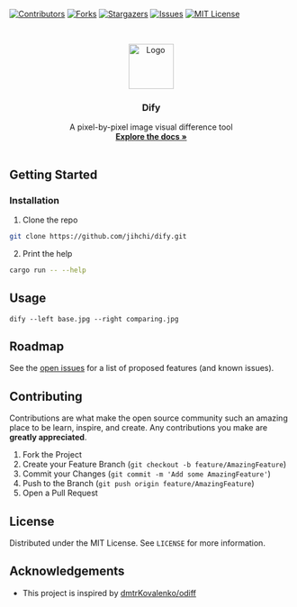 [![Contributors][contributors-shield]][contributors-url]
[![Forks][forks-shield]][forks-url]
[![Stargazers][stars-shield]][stars-url]
[![Issues][issues-shield]][issues-url]
[![MIT License][license-shield]][license-url]

<br />
<p align="center">
  <a href="https://github.com/jihchi/dify">
    <img src="images/logo.png" alt="Logo" width="80" height="80">
  </a>
  <h3 align="center">Dify</h3>
  <p align="center">
    A pixel-by-pixel image visual difference tool
    <br />
    <a href="https://github.com/jihchi/dify"><strong>Explore the docs »</strong></a>
    <br />
    <br />
  </p>
</p>

## Getting Started

### Installation

1. Clone the repo

```sh
git clone https://github.com/jihchi/dify.git
```

2. Print the help

```sh
cargo run -- --help
```

## Usage

```
dify --left base.jpg --right comparing.jpg
```

## Roadmap

See the [open issues](https://github.com/jihchi/dify/issues) for a list of proposed features (and known issues).

## Contributing

Contributions are what make the open source community such an amazing place to be learn, inspire, and create. Any contributions you make are **greatly appreciated**.

1. Fork the Project
2. Create your Feature Branch (`git checkout -b feature/AmazingFeature`)
3. Commit your Changes (`git commit -m 'Add some AmazingFeature'`)
4. Push to the Branch (`git push origin feature/AmazingFeature`)
5. Open a Pull Request

## License

Distributed under the MIT License. See `LICENSE` for more information.

<!-- ACKNOWLEDGEMENTS -->

## Acknowledgements

- This project is inspired by [dmtrKovalenko/odiff](https://github.com/dmtrKovalenko/odiff)

[contributors-shield]: https://img.shields.io/github/contributors/jihchi/dify.svg?style=flat-square
[contributors-url]: https://github.com/jihchi/dify/graphs/contributors
[forks-shield]: https://img.shields.io/github/forks/jihchi/dify.svg?style=flat-square
[forks-url]: https://github.com/jihchi/dify/network/members
[stars-shield]: https://img.shields.io/github/stars/jihchi/dify.svg?style=flat-square
[stars-url]: https://github.com/jihchi/dify/stargazers
[issues-shield]: https://img.shields.io/github/issues/jihchi/dify.svg?style=flat-square
[issues-url]: https://github.com/jihchi/dify/issues
[license-shield]: https://img.shields.io/github/license/jihchi/dify.svg?style=flat-square
[license-url]: https://github.com/jihchi/dify/blob/master/LICENSE.md
